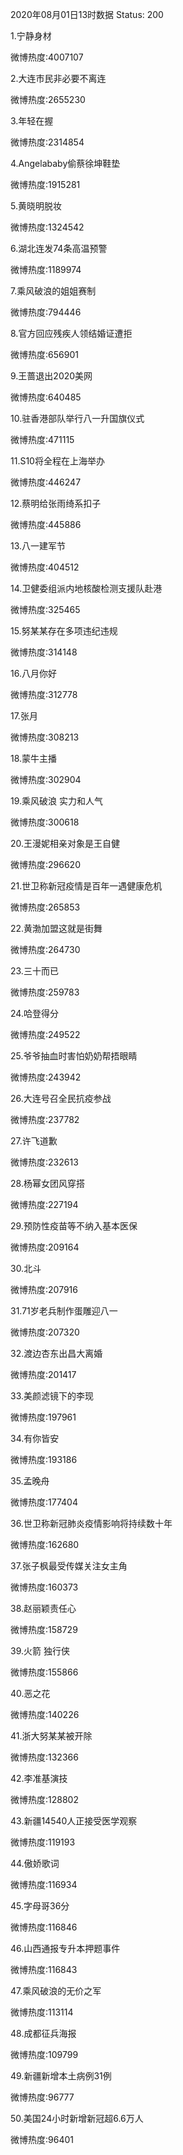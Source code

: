 2020年08月01日13时数据
Status: 200

1.宁静身材

微博热度:4007107

2.大连市民非必要不离连

微博热度:2655230

3.年轻在握

微博热度:2314854

4.Angelababy偷蔡徐坤鞋垫

微博热度:1915281

5.黄晓明脱妆

微博热度:1324542

6.湖北连发74条高温预警

微博热度:1189974

7.乘风破浪的姐姐赛制

微博热度:794446

8.官方回应残疾人领结婚证遭拒

微博热度:656901

9.王蔷退出2020美网

微博热度:640485

10.驻香港部队举行八一升国旗仪式

微博热度:471115

11.S10将全程在上海举办

微博热度:446247

12.蔡明给张雨绮系扣子

微博热度:445886

13.八一建军节

微博热度:404512

14.卫健委组派内地核酸检测支援队赴港

微博热度:325465

15.努某某存在多项违纪违规

微博热度:314148

16.八月你好

微博热度:312778

17.张月

微博热度:308213

18.蒙牛主播

微博热度:302904

19.乘风破浪 实力和人气

微博热度:300618

20.王漫妮相亲对象是王自健

微博热度:296620

21.世卫称新冠疫情是百年一遇健康危机

微博热度:265853

22.黄渤加盟这就是街舞

微博热度:264730

23.三十而已

微博热度:259783

24.哈登得分

微博热度:249522

25.爷爷抽血时害怕奶奶帮捂眼睛

微博热度:243942

26.大连号召全民抗疫参战

微博热度:237782

27.许飞道歉

微博热度:232613

28.杨幂女团风穿搭

微博热度:227194

29.预防性疫苗等不纳入基本医保

微博热度:209164

30.北斗

微博热度:207916

31.71岁老兵制作蛋雕迎八一

微博热度:207320

32.渡边杏东出昌大离婚

微博热度:201417

33.美颜滤镜下的李现

微博热度:197961

34.有你皆安

微博热度:193186

35.孟晚舟

微博热度:177404

36.世卫称新冠肺炎疫情影响将持续数十年

微博热度:162680

37.张子枫最受传媒关注女主角

微博热度:160373

38.赵丽颖责任心

微博热度:158729

39.火箭 独行侠

微博热度:155866

40.恶之花

微博热度:140226

41.浙大努某某被开除

微博热度:132366

42.李准基演技

微博热度:128802

43.新疆14540人正接受医学观察

微博热度:119193

44.傲娇歌词

微博热度:116934

45.字母哥36分

微博热度:116846

46.山西通报专升本押题事件

微博热度:116843

47.乘风破浪的无价之军

微博热度:113114

48.成都征兵海报

微博热度:109799

49.新疆新增本土病例31例

微博热度:96777

50.美国24小时新增新冠超6.6万人

微博热度:96401

